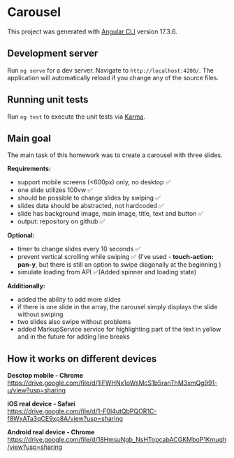 # Carousel

This project was generated with [Angular CLI](https://github.com/angular/angular-cli) version 17.3.6.

## Development server

Run `ng serve` for a dev server. Navigate to `http://localhost:4200/`. The application will automatically reload if you change any of the source files.


## Running unit tests

Run `ng test` to execute the unit tests via [Karma](https://karma-runner.github.io).

## Main goal
The main task of this homework was to create a carousel with three slides.

**Requirements:**
- support mobile screens (<600px) only, no desktop ✅
- one slide utilizes 100vw ✅
- should be possible to change slides by swiping ✅
- slides data should be abstracted, not hardcoded ✅
- slide has background image, main image, title, text and button ✅
- output: repository on github ✅

**Optional:**
- timer to change slides every 10 seconds ✅
- prevent vertical scrolling while swiping ✅ (I've used - **touch-action: pan-y**, but there is still an option to swipe diagonally at the beginning ) 
- simulate loading from API ✅(Added spinner and loading state)

**Additionally:**
- added the ability to add more slides
- if there is one slide in the array, the carousel simply displays the slide without swiping
- two slides also swipe without problems
- added MarkupService service for highlighting part of the text in yellow and in the future for adding line breaks

## How it works on different devices

**Desctop mobile - Chrome** <br/>
https://drive.google.com/file/d/1IFWHNx1oWsMcS1b5ranThM3xmQg991-u/view?usp=sharing
 
**iOS real device - Safari** <br/>
https://drive.google.com/file/d/1-F0l4utQbPQOR1C-f8WxATa3qCE9xp8A/view?usp=sharing

**Android real device - Chrome** <br/>
https://drive.google.com/file/d/18HmsuNgb_NsHTopcabACGKMboP1Kmugh/view?usp=sharing
